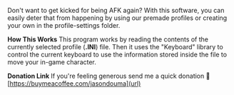 Don't want to get kicked for being AFK again? With this software, you can easily deter that from happening by using our premade profiles or creating your own in the profile-settings folder.

**How This Works**
This program works by reading the contents of the currently selected profile (**.INI**) file. Then it uses the "Keyboard" library to control the current keyboard to use the information stored inside the file to move your in-game character.

**Donation Link**
If you're feeling generous send me a quick donation 💓
[https://buymeacoffee.com/jasondouma](url)
